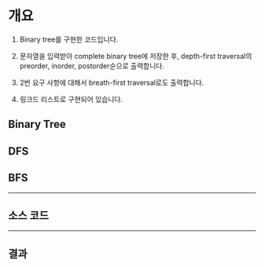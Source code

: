 # 개요

1. Binary tree를 구현한 코드입니다.

2. 문자열을 입력받아 complete binary tree에 저장한 후, depth-first traversal의 preorder, inorder, postorder순으로 출력합니다.

3. 2번 요구 사항에 대해서 breath-first traversal로도 출력합니다.

4. 링크드 리스트로 구현되어 있습니다.

## Binary Tree


## DFS


## BFS


***

## 소스 코드

***

## 결과